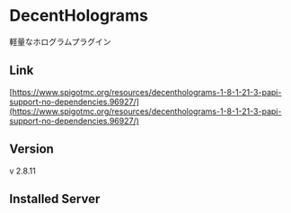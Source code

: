 # DecentHolograms
軽量なホログラムプラグイン

## Link
[https://www.spigotmc.org/resources/decentholograms-1-8-1-21-3-papi-support-no-dependencies.96927/](https://www.spigotmc.org/resources/decentholograms-1-8-1-21-3-papi-support-no-dependencies.96927/)

## Version
v 2.8.11

## Installed Server
